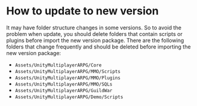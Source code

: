 # How to update to new version

It may have folder structure changes in some versions. So to avoid the problem when update, you should delete folders that contain scripts or plugins before import the new version package. There are the following folders that change frequently and should be deleted before importing the new version package:

- `Assets/UnityMultiplayerARPG/Core`
- `Assets/UnityMultiplayerARPG/MMO/Scripts`
- `Assets/UnityMultiplayerARPG/MMO/Plugins`
- `Assets/UnityMultiplayerARPG/MMO/SQLs`
- `Assets/UnityMultiplayerARPG/GuildWar`
- `Assets/UnityMultiplayerARPG/Demo/Scripts`